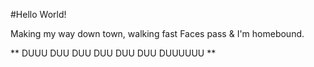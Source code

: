 #Hello World!

Making my way down town, walking fast
Faces pass & I'm homebound. 

** DUUU DUU DUU DUU DUU DUU DUUUUUU **
